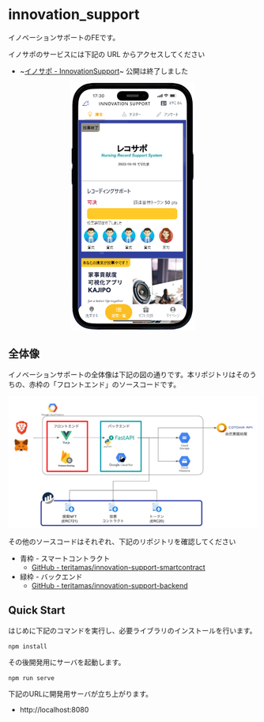 # innovation_support

イノベーションサポートのFEです。

イノサポのサービスには下記の URL からアクセスしてください

- ~[イノサポ - InnovationSupport](https://innovation-support-d391e.web.app)~ 公開は終了しました

<div align="center">
  <img src="./docs/app.png" height="500">
</div>

## 全体像

イノベーションサポートの全体像は下記の図の通りです。本リポジトリはそのうちの、赤枠の「フロントエンド」のソースコードです。

![アーキテクチャ](./docs/arch.png)

その他のソースコードはそれぞれ、下記のリポジトリを確認してください

- 青枠 - スマートコントラクト
  - [GitHub - teritamas/innovation-support-smartcontract](https://github.com/teritamas/innovation-support-smartcontract)
- 緑枠 - バックエンド
  - [GitHub - teritamas/innovation-support-backend](https://github.com/teritamas/innovation-support-backend)

## Quick Start

はじめに下記のコマンドを実行し、必要ライブラリのインストールを行います。

```sh:
npm install
```

その後開発用にサーバを起動します。

```
npm run serve
```

下記のURLに開発用サーバが立ち上がります。

- http://localhost:8080
